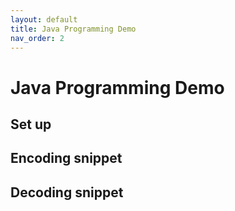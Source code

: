 ```yaml
---
layout: default
title: Java Programming Demo
nav_order: 2
---
```


# Java Programming Demo

## Set up

## Encoding snippet

## Decoding snippet
